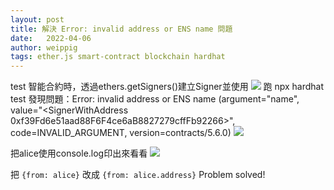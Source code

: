 ```yaml
---
layout: post
title: 解決 Error: invalid address or ENS name 問題
date:   2022-04-06
author: weippig
tags: ether.js smart-contract blockchain hardhat
---
```


test 智能合約時，透過ethers.getSigners()建立Signer並使用
![](https://i.imgur.com/EYX524U.png)
跑 npx hardhat test 發現問題：Error: invalid address or ENS name (argument="name", value="<SignerWithAddress 0xf39Fd6e51aad88F6F4ce6aB8827279cffFb92266>", code=INVALID_ARGUMENT, version=contracts/5.6.0)
![](https://i.imgur.com/T5ccpV8.png)

把alice使用console.log印出來看看
![](https://i.imgur.com/PWONFt5.png)

把 `{from: alice}` 改成 `{from: alice.address}`
Problem solved!